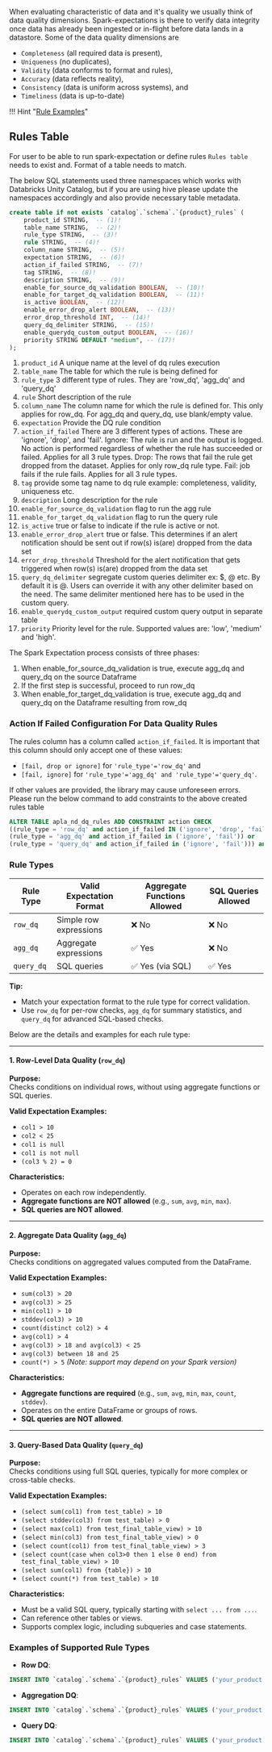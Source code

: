 When evaluating characteristic of data and it's quality we usually think of data quality dimensions. Spark-expectations is there to verify data integrity once data has already been ingested or in-flight before data lands in a datastore. Some of the data quality dimensions are 

- `Completeness` (all required data is present), 
- `Uniqueness` (no duplicates), 
- `Validity` (data conforms to format and rules), 
- `Accuracy` (data reflects reality), 
- `Consistency` (data is uniform across systems), and 
- `Timeliness` (data is up-to-date) 

!!! Hint "[Rule Examples](../../configurations/rules/)" 

## Rules Table 
For user to be able to run spark-expectation or define rules `Rules table` needs to exist and. 
Format of a table needs to match. 

The below SQL statements used three namespaces which works with Databricks Unity Catalog, but if you are using hive
please update the namespaces accordingly and also provide necessary table metadata.


```sql
create table if not exists `catalog`.`schema`.`{product}_rules` (
    product_id STRING,  -- (1)!
    table_name STRING,  -- (2)!
    rule_type STRING,  -- (3)!
    rule STRING,  -- (4)!
    column_name STRING,  -- (5)!
    expectation STRING,  -- (6)!
    action_if_failed STRING,  -- (7)!
    tag STRING,  -- (8)!
    description STRING,  -- (9)!
    enable_for_source_dq_validation BOOLEAN,  -- (10)! 
    enable_for_target_dq_validation BOOLEAN,  -- (11)!
    is_active BOOLEAN,  -- (12)!
    enable_error_drop_alert BOOLEAN,  -- (13)!
    error_drop_threshold INT,  -- (14)!
    query_dq_delimiter STRING,  -- (15)!
    enable_querydq_custom_output BOOLEAN,  -- (16)!
    priority STRING DEFAULT "medium", -- (17)!
);
```

1. `product_id` A unique name at the level of dq rules execution
2. `table_name` The table for which the rule is being defined for
3. `rule_type` 3 different type of rules. They are 'row_dq', 'agg_dq' and 'query_dq'
4. `rule` Short description of the rule 
5. `column_name` The column name for which the rule is defined for. This only applies for row_dq. For agg_dq and query_dq, use blank/empty value. 
6. `expectation` Provide the DQ rule condition 
7. `action_if_failed` There are 3 different types of actions. These are 'ignore', 'drop', and 'fail'. 
    Ignore: The rule is run and the output is logged. No action is performed regardless of whether the rule has succeeded or failed. Applies for all 3 rule types. 
    Drop: The rows that fail the rule get dropped from the dataset. Applies for only row_dq rule type.
    Fail: job fails if the rule fails. Applies for all 3 rule types.
8. `tag` provide some tag name to dq rule example:  completeness, validity, uniqueness etc. 
9. `description`  Long description for the rule
10. `enable_for_source_dq_validation` flag to run the agg rule
11. `enable_for_target_dq_validation` flag to run the query rule
12. `is_active` true or false to indicate if the rule is active or not. 
13. `enable_error_drop_alert` true or false. This determines if an alert notification should be sent out if row(s) is(are) dropped from the data set
14. `error_drop_threshold` Threshold for the alert notification that gets triggered when row(s) is(are) dropped from the data set
15. `query_dq_delimiter` segregate custom queries delimiter ex: $, @ etc. By default it is @. Users can override it with any other delimiter based on the need. The same delimiter mentioned here has to be used in the custom query.
16. `enable_querydq_custom_output` required custom query output in separate table
17. `priority` Priority level for the rule. Supported values are: 'low', 'medium' and 'high'.


The Spark Expectation process consists of three phases:

1. When enable_for_source_dq_validation is true, execute agg_dq and query_dq on the source Dataframe
2. If the first step is successful, proceed to run row_dq
3. When enable_for_target_dq_validation is true, execute agg_dq and query_dq on the Dataframe resulting from row_dq

### Action If Failed Configuration For Data Quality Rules

The rules column has a column called `action_if_failed`. It is important that this column should only accept one of 
these values:

 - `[fail, drop or ignore]` for `'rule_type'='row_dq'` and 
 - `[fail, ignore]` for `'rule_type'='agg_dq' and 'rule_type'='query_dq'`. 
 
If other values are provided, the library may cause unforeseen errors.
Please run the below command to add constraints to the above created rules table

```sql
ALTER TABLE apla_nd_dq_rules ADD CONSTRAINT action CHECK 
((rule_type = 'row_dq' and action_if_failed IN ('ignore', 'drop', 'fail')) or 
(rule_type = 'agg_dq' and action_if_failed in ('ignore', 'fail')) or 
(rule_type = 'query_dq' and action_if_failed in ('ignore', 'fail'))) and priority IN ('low', 'medium', 'high');
```


### Rule Types

| Rule Type | Valid Expectation Format | Aggregate Functions Allowed | SQL Queries Allowed |
|-----------|-------------------------|----------------------------|-----------------------|
| `row_dq`  | Simple row expressions  | ❌ No                      | ❌ No                 |
| `agg_dq`  | Aggregate expressions   | ✅ Yes                     | ❌ No                 |
| `query_dq`| SQL queries             | ✅ Yes (via SQL)           | ✅ Yes                |

**Tip:**  
- Match your expectation format to the rule type for correct validation.
- Use `row_dq` for per-row checks, `agg_dq` for summary statistics, and `query_dq` for advanced SQL-based checks.


Below are the details and examples for each rule type:

---

#### 1. Row-Level Data Quality (`row_dq`)

**Purpose:**  
Checks conditions on individual rows, without using aggregate functions or SQL queries.

**Valid Expectation Examples:**
- `col1 > 10`
- `col2 < 25`
- `col1 is null`
- `col1 is not null`
- `(col3 % 2) = 0`

**Characteristics:**
- Operates on each row independently.
- **Aggregate functions are NOT allowed** (e.g., `sum`, `avg`, `min`, `max`).
- **SQL queries are NOT allowed**.

---

#### 2. Aggregate Data Quality (`agg_dq`)

**Purpose:**  
Checks conditions on aggregated values computed from the DataFrame.

**Valid Expectation Examples:**
- `sum(col3) > 20`
- `avg(col3) > 25`
- `min(col1) > 10`
- `stddev(col3) > 10`
- `count(distinct col2) > 4`
- `avg(col1) > 4`
- `avg(col3) > 18 and avg(col3) < 25`
- `avg(col3) between 18 and 25`
- `count(*) > 5` *(Note: support may depend on your Spark version)*

**Characteristics:**
- **Aggregate functions are required** (e.g., `sum`, `avg`, `min`, `max`, `count`, `stddev`).
- Operates on the entire DataFrame or groups of rows.
- **SQL queries are NOT allowed**.

---

#### 3. Query-Based Data Quality (`query_dq`)

**Purpose:**  
Checks conditions using full SQL queries, typically for more complex or cross-table checks.

**Valid Expectation Examples:**
- `(select sum(col1) from test_table) > 10`
- `(select stddev(col3) from test_table) > 0`
- `(select max(col1) from test_final_table_view) > 10`
- `(select min(col3) from test_final_table_view) > 0`
- `(select count(col1) from test_final_table_view) > 3`
- `(select count(case when col3>0 then 1 else 0 end) from test_final_table_view) > 10`
- `(select sum(col1) from {table}) > 10`
- `(select count(*) from test_table) > 10`

**Characteristics:**
- Must be a valid SQL query, typically starting with `select ... from ...`.
- Can reference other tables or views.
- Supports complex logic, including subqueries and case statements.


### Examples of Supported Rule Types

- **Row DQ**: 
```sql
INSERT INTO `catalog`.`schema`.`{product}_rules` VALUES ('your_product', 'your_table', 'row_dq', 'check_nulls', 'column_name', 'is not null', 'drop', 'completeness', 'Check for null values in column_name', true, true, true, false, 0, "medium");
```

- **Aggregation DQ**: 
```sql
INSERT INTO `catalog`.`schema`.`{product}_rules` VALUES ('your_product', 'your_table', 'agg_dq', 'check_row_count', '', 'COUNT(*) > 0', 'fail', 'completeness', 'Ensure the table has at least one row', true, true, true, false, 0, "medium");
```

- **Query DQ**:
```sql
INSERT INTO `catalog`.`schema`.`{product}_rules` VALUES ('your_product', 'your_table', 'query_dq', 'check_custom_query', '', 'SELECT COUNT(*) FROM your_table WHERE column_name IS NULL', 'ignore', 'validity', 'Custom query to check for null values in column_name', false, true, true, false, 0, "medium");
```



